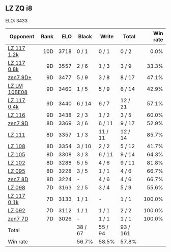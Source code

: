 ## LZ ZQ i8 ##

ELO: 3433

Opponent | Rank | ELO | Black | Write | Total | Win rate
---------|-----:|----:|-------|-------|-------|-------:
[LZ 117 1.2k](LZ%20117%201.2k.md) | 10D | 3718 | 0 / 1 | 0 / 1 | 0 / 2 | 0.0%
[LZ 117 0.8k](LZ%20117%200.8k.md) | 9D | 3557 | 2 / 6 | 1 / 3 | 3 / 9 | 33.3%
[zen7 9D+](zen7%209D+.md) | 9D | 3477 | 5 / 9 | 3 / 8 | 8 / 17 | 47.1%
[LZ LM 10BE08](LZ%20LM%2010BE08.md) | 9D | 3460 | 1 / 5 | 5 / 9 | 6 / 14 | 42.9%
[LZ 117 0.4k](LZ%20117%200.4k.md) | 9D | 3440 | 6 / 14 | 6 / 7 | 12 / 21 | 57.1%
[LZ 116](LZ%20116.md) | 9D | 3438 | 2 / 3 | 1 / 2 | 3 / 5 | 60.0%
[zen7 9D](zen7%209D.md) | 8D | 3369 | 3 / 6 | 6 / 11 | 9 / 17 | 52.9%
[LZ 111](LZ%20111.md) | 8D | 3357 | 1 / 3 | 11 / 11 | 12 / 14 | 85.7%
[LZ 108](LZ%20108.md) | 8D | 3354 | 3 / 10 | 2 / 2 | 5 / 12 | 41.7%
[LZ 105](LZ%20105.md) | 8D | 3308 | 3 / 3 | 6 / 11 | 9 / 14 | 64.3%
[LZ 102](LZ%20102.md) | 8D | 3288 | 5 / 5 | 4 / 6 | 9 / 11 | 81.8%
[LZ 095](LZ%20095.md) | 8D | 3228 | 3 / 5 | 1 / 1 | 4 / 6 | 66.7%
[zen7 8D](zen7%208D.md) | 8D | 3224 | - | 4 / 6 | 4 / 6 | 66.7%
[LZ 098](LZ%20098.md) | 7D | 3163 | 2 / 5 | 3 / 4 | 5 / 9 | 55.6%
[LZ 117 0.1k](LZ%20117%200.1k.md) | 7D | 3133 | 1 / 1 | - | 1 / 1 | 100.0%
[LZ 092](LZ%20092.md) | 7D | 3112 | 1 / 1 | 1 / 1 | 2 / 2 | 100.0%
[zen7 7D](zen7%207D.md) | 7D | 3026 | - | 1 / 1 | 1 / 1 | 100.0%
Total | | | 38 / 67 | 55 / 94 | 93 / 161 | 
Win rate| | | 56.7% | 58.5% | 57.8% | 
